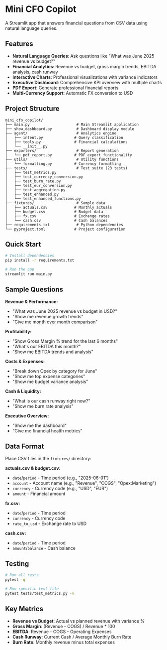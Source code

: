 # Mini CFO Copilot

A Streamlit app that answers financial questions from CSV data using natural language queries.

## Features

- **Natural Language Queries**: Ask questions like "What was June 2025 revenue vs budget?"
- **Financial Analytics**: Revenue vs budget, gross margin trends, EBITDA analysis, cash runway
- **Interactive Charts**: Professional visualizations with variance indicators
- **Executive Dashboard**: Comprehensive KPI overview with multiple charts
- **PDF Export**: Generate professional financial reports
- **Multi-Currency Support**: Automatic FX conversion to USD

## Project Structure

```
mini_cfo_copilot/
├── main.py                     # Main Streamlit application
├── show_dashboard.py           # Dashboard display module  
├── agent/                      # Analytics engine
│   ├── intent.py              # Query classification
│   ├── tools.py               # Financial calculations
│   └── __init__.py
├── exporters/                  # Report generation
│   └── pdf_report.py          # PDF export functionality
├── utils/                      # Utility functions
│   └── formatting.py          # Currency formatting
├── tests/                      # Test suite (23 tests)
│   ├── test_metrics.py        
│   ├── test_currency_conversion.py
│   ├── test_burn_rate.py
│   ├── test_eur_conversion.py
│   ├── test_aggregation.py
│   ├── test_enhanced.py
│   └── test_enhanced_functions.py
├── fixtures/                   # Sample data
│   ├── actuals.csv            # Monthly actuals
│   ├── budget.csv             # Budget data  
│   ├── fx.csv                 # Exchange rates
│   └── cash.csv               # Cash balances
├── requirements.txt            # Python dependencies
└── pyproject.toml             # Project configuration
```

## Quick Start

```bash
# Install dependencies
pip install -r requirements.txt

# Run the app
streamlit run main.py
```

## Sample Questions

**Revenue & Performance:**
- "What was June 2025 revenue vs budget in USD?"
- "Show me revenue growth trends"
- "Give me month over month comparison"

**Profitability:**
- "Show Gross Margin % trend for the last 6 months"
- "What's our EBITDA this month?"
- "Show me EBITDA trends and analysis"

**Costs & Expenses:**
- "Break down Opex by category for June"
- "Show me top expense categories"
- "Show me budget variance analysis"

**Cash & Liquidity:**
- "What is our cash runway right now?"
- "Show me burn rate analysis"

**Executive Overview:**
- "Show me the dashboard"
- "Give me financial health metrics"

## Data Format

Place CSV files in the `fixtures/` directory:

**actuals.csv & budget.csv:**
- `date`/`period` - Time period (e.g., "2025-06-01")
- `account` - Account name (e.g., "Revenue", "COGS", "Opex:Marketing")
- `currency` - Currency code (e.g., "USD", "EUR")
- `amount` - Financial amount

**fx.csv:**
- `date`/`period` - Time period
- `currency` - Currency code
- `rate_to_usd` - Exchange rate to USD

**cash.csv:**
- `date`/`period` - Time period
- `amount`/`balance` - Cash balance

## Testing

```bash
# Run all tests
pytest -q

# Run specific test file
pytest tests/test_metrics.py -v
```

## Key Metrics

- **Revenue vs Budget**: Actual vs planned revenue with variance %
- **Gross Margin**: (Revenue - COGS) / Revenue * 100
- **EBITDA**: Revenue - COGS - Operating Expenses
- **Cash Runway**: Current Cash / Average Monthly Burn Rate
- **Burn Rate**: Monthly revenue minus total expenses